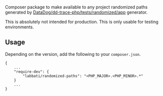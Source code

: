 Composer package to make available to any project randomized paths generated by [DataDog/dd-trace-php/tests/randomized/app](https://github.com/DataDog/dd-trace-php/tree/master/tests/randomized/app/) generator.

This is absolutely not intended for production. This is only usable for testing environments.

## Usage

Depending on the version, add the following to your `composer.json`.

```
{
    ...
    "require-dev": {
        "labbati/randomized-paths": "<PHP_MAJOR>.<PHP_MINOR>.*"
    }
    ...
}
```
